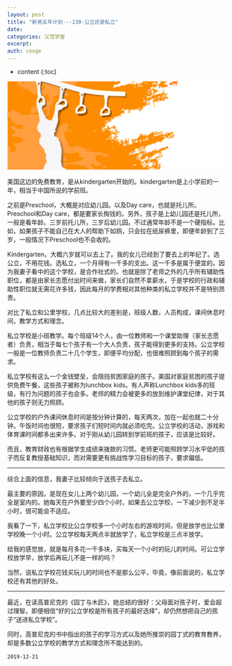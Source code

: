 ```yaml
---
layout: post
title: "新爸五年计划---130-公立还是私立"
date:
categories: 父范学堂
excerpt:
auth: conge
---
```

* content
{:toc}

![](/assets/images/父范学堂/118382-36152ebed13aca03.png)

美国这边的免费教育，是从kindergarten开始的。kindergarten是上小学前的一年，相当于中国所说的学前班。

之前是Preschool，大概是对应幼儿园。以及Day care，也就是托儿所。Preschool和Day care，都是要家长掏钱的。另外，孩子是上幼儿园还是托儿所，一般是看年龄。三岁前托儿所，三岁后幼儿园。不过通常年龄不是一个硬指标。比如，如果孩子不能自己在大人的帮助下如厕，只会拉在纸尿裤里，即便年龄到了三岁，一般情况下Preschool也不会收的。

Kindergarten，大概六岁就可以去上了。我的女儿已经到了要去上的年纪了。选公立，不用花钱。选私立，一个月得有一千多的支出。这一千多是属于便宜的。因为我妻子看中的这个学校，是合作社式的。也就是除了老师之外的几乎所有辅助性职位，都是由家长志愿付出时间来做，家长们自然不拿薪水，于是学校的行政和辅助性职位就无需花许多钱，因此每月的学费相对其他种类的私立学校并不是特别昂贵。

对比了私立和公里学校，几点比较大的差别是，班级人数，人员构成，课间休息时间，教学方式和理念。

私立学校是小班教学。每个班级14个人，由一位教师和一个课堂助理（家长志愿者）负责，相当于每七个孩子有一个大人负责，孩子能得到更多的支持。公立学校一般是一位教师负责二十几个学生，即便平均分配，也很难照顾到每个孩子的需求。

私立学校有这么一个金钱壁垒，会阻挡贫困家庭的孩子。美国对家庭贫困的孩子提供免费午餐，这些孩子被称为lunchbox kids。有人声称Lunchbox kids多的班级，有行为问题的孩子也会多。老师的精力会被更多的放到维护课堂纪律，对于其他的孩子则无力照顾。

公立学校的户外课间休息时间是按分钟计算的，每天两次，加在一起也就二十分钟。午饭时间也很短，要求孩子们短时间内就必须吃完。公立学校的活动，游戏和体育课时间都多出来许多。对于刚从幼儿园转到学前班的孩子，应该是比较好。

而且，教育财政也有根据学生成绩来拨款的习惯。老师更可能照顾学习水平低的孩子而反复教授基础知识，而对需要更有挑战性学习目标的孩子，要求偏低。

----------

综合上面的信息，我妻子比较倾向于送孩子去私立。

最主要的原因，是现在女儿上两个幼儿园，一个幼儿全是完全户外的，一个几乎完全是室内的。她每天在户外要至少四个小时，如果去公立学校，一下减少到不足半小时，很可能会不适应。

我看了一下，私立学校比公立学校多一个小时左右的游戏时间，但是放学也比公里学校晚一个小时。公立学校每天两点半就放学了，私立学校是三点半放学。

给我的感觉放，就是每月多花一千多块，买每天一个小时的玩儿的时间。可公立学校放学早，放学后再玩儿不是一样的吗？

当然，说私立学校花钱买玩儿的时间也不是那么公平，毕竟，像前面说的，私立学校还有其他的好处。

----

最近，在读高普尼克的《园丁与木匠》，她总结的很好：父母面对孩子时，爱会超过理智。即便相信“好的公立学校是所有孩子的最好选择”，却仍然想把自己的孩子“送进私立学校”。

同时，高普尼克的书中指出的孩子的学习方式以及她所推崇的园丁式的教育教养，却是多数公立学校的教学方式和理念所不能达到的。


```
2019-12-21
```
